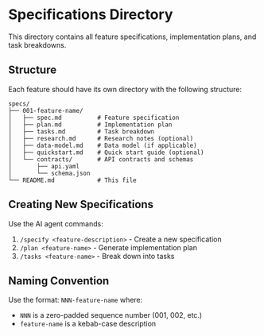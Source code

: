 # Specifications Directory

This directory contains all feature specifications, implementation plans, and task breakdowns.

## Structure

Each feature should have its own directory with the following structure:

```
specs/
├── 001-feature-name/
│   ├── spec.md          # Feature specification
│   ├── plan.md          # Implementation plan
│   ├── tasks.md         # Task breakdown
│   ├── research.md      # Research notes (optional)
│   ├── data-model.md    # Data model (if applicable)
│   ├── quickstart.md    # Quick start guide (optional)
│   └── contracts/       # API contracts and schemas
│       ├── api.yaml
│       └── schema.json
└── README.md            # This file
```

## Creating New Specifications

Use the AI agent commands:

1. `/specify <feature-description>` - Create a new specification
2. `/plan <feature-name>` - Generate implementation plan
3. `/tasks <feature-name>` - Break down into tasks

## Naming Convention

Use the format: `NNN-feature-name` where:
- `NNN` is a zero-padded sequence number (001, 002, etc.)
- `feature-name` is a kebab-case description
